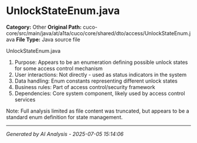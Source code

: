 # UnlockStateEnum.java

**Category:** Other
**Original Path:** cuco-core/src/main/java/at/a1ta/cuco/core/shared/dto/access/UnlockStateEnum.java
**File Type:** Java source file

UnlockStateEnum.java
1. Purpose: Appears to be an enumeration defining possible unlock states for some access control mechanism
2. User interactions: Not directly - used as status indicators in the system
3. Data handling: Enum constants representing different unlock states
4. Business rules: Part of access control/security framework
5. Dependencies: Core system component, likely used by access control services

Note: Full analysis limited as file content was truncated, but appears to be a standard enum definition for state management.

---
*Generated by AI Analysis - 2025-07-05 15:14:06*
